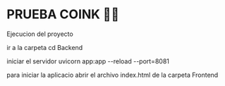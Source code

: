 # PRUEBA COINK 💚🐽

Ejecucion del proyecto 

ir a la carpeta 
cd Backend

iniciar el servidor
uvicorn app:app --reload --port=8081

para iniciar la aplicacio abrir el archivo index.html de la carpeta Frontend

